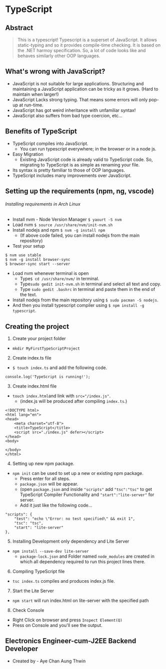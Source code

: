 # TypeScript
## Abstract
> This is a typescript!
> Typescript is a superset of JavaScript.
> It allows static-typing and so it provides compile-time checking.
> It is based on the .NET harmoy specification. So, a lot of code looks like and behaves similarly other OOP languages.

## What's wrong with JavaScript?
- JavaScript is not suitable for large applications. Structuring and maintaining a JavaScript application can be tricky as it grows. (Hard to maintain when larger!)
- JavaScript Lacks strong typing. That means some errors will only pop-up at run-time.
- JavaScript has got weird inheritance with unfamiliar syntax!
- JavaScript also suffers from bad type coercion, etc...

## Benefits of TypeScript
- TypeScript compiles into JavaScript. 
   - You can run typescript everywhere; in the browser or in a node js.
- Easy Migration
   - Existing JavaScript code is already valid to TypeScript code. So, migrating to TypeScript is as simple as renaming your file.
- Its syntax is pretty familiar to those of OOP languages.
- TypeScript includes many improvements over JavaScript.

## Setting up the requirements (npm, ng, vscode)
###### Installing requirements in Arch Linux ######
- Install nvm - Node Version Manager
`$ yaourt -S nvm`
- Load nvm
`$ source /usr/share/nvm/init-nvm.sh`
- Install nodejs and npm
`$ nvm -g install npm`
   - (If above code failed, you can install nodejs from the main repository)
- Test your setup
```
$ nvm use stable
$ nvm -g install browser-sync
$ browser-sync start --server
```
- Load nvm whenever terminal is open
   - Type`$ cd /usr/share/nvm/` in terminal.
   - Type`sudo gedit init-nvm.sh` in terminal and select all text and copy.
   - Type `sudo gedit .bashrc` in terminal and paste them in the end of the text.
- Install nodejs from the main repository using `$ sudo pacman -S nodejs`.
- And then you install typescript compiler using `$ npm install -g typescript`.

## Creating the project
1. Create your project folder
- `mkdir MyFirstTypeScriptProject`

2. Create index.ts file
- `$ touch index.ts` and add the following code.
```
console.log('TypeScript is running!');
```

3. Create index.html file
- `touch index.html`and link with `src="/index.js"`.
   - (index.js will be produced after compiling `index.ts`.)
```
<!DOCTYPE html>
<html lang="en">
<head>
	<meta charset="utf-8">
	<title>TypeScript</title>
	<script src="./index.js" defer></script>
</head>
<body>
	
</body>
</html>
```

4. Setting up new npm package. 
- `npm init` can be used to set up a new or existing npm package.
   - Press enter for all steps.
   - `package.json` will be appear.
   - (open `package.json` and inside `"scripts"` add `"tsc":"tsc"` to get TypeScript Compiler Functionality and `"start":"lite-server"` for server.
   - Add it just like the following code...
```
"scripts": {
    "test": "echo \"Error: no test specified\" && exit 1",
    "tsc": "tsc",
    "start": "lite-server"
},
```

5. Installing Development only dependency and Lite Server
- `npm install --save-dev lite-server`
   - `package-lock.json` and Folder named `node_modules` are created in which all dependency required to run this project lines there.

6. Compiling TypeScript file
- `tsc index.ts` compiles and produces index.js file.

7. Start the Lite Server
- `npm start` will run index.html on lite-server with the specified path

8. Check Console
- Right Click on browser and press `Inspect Element(Q)`
- Press on Console and you'll see the output.

## Electronics Engineer-cum-J2EE Backend Developer ##
-  Created by - Aye Chan Aung Thwin
